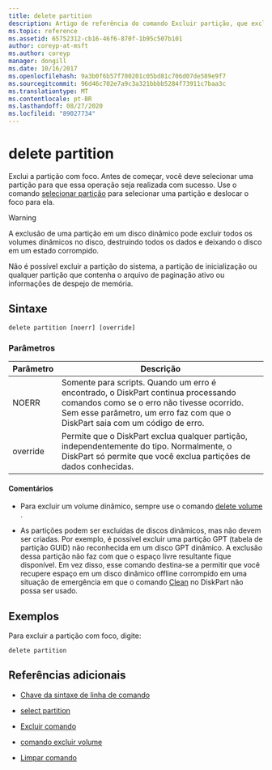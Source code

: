 ```yaml
---
title: delete partition
description: Artigo de referência do comando Excluir partição, que exclui a partição com foco.
ms.topic: reference
ms.assetid: 65752312-cb16-46f6-870f-1b95c507b101
author: coreyp-at-msft
ms.author: coreyp
manager: dongill
ms.date: 10/16/2017
ms.openlocfilehash: 9a3b0f6b57f700201c05bd81c706d07de589e9f7
ms.sourcegitcommit: 96d46c702e7a9c3a321bbbb5284f73911c7baa3c
ms.translationtype: MT
ms.contentlocale: pt-BR
ms.lasthandoff: 08/27/2020
ms.locfileid: "89027734"
---
```

# <a name="delete-partition"></a>delete partition

Exclui a partição com foco. Antes de começar, você deve selecionar uma partição para que essa operação seja realizada com sucesso. Use o comando [selecionar partição](select-partition.md) para selecionar uma partição e deslocar o foco para ela.

> [!WARNING]
> A exclusão de uma partição em um disco dinâmico pode excluir todos os volumes dinâmicos no disco, destruindo todos os dados e deixando o disco em um estado corrompido.
>
> Não é possível excluir a partição do sistema, a partição de inicialização ou qualquer partição que contenha o arquivo de paginação ativo ou informações de despejo de memória.

## <a name="syntax"></a>Sintaxe

```
delete partition [noerr] [override]
```

### <a name="parameters"></a>Parâmetros

| Parâmetro | Descrição |
| --------- | ----------- |
| NOERR | Somente para scripts. Quando um erro é encontrado, o DiskPart continua processando comandos como se o erro não tivesse ocorrido. Sem esse parâmetro, um erro faz com que o DiskPart saia com um código de erro. |
| override | Permite que o DiskPart exclua qualquer partição, independentemente do tipo. Normalmente, o DiskPart só permite que você exclua partições de dados conhecidas. |

#### <a name="remarks"></a>Comentários

- Para excluir um volume dinâmico, sempre use o comando [delete volume](delete-volume.md) .

- As partições podem ser excluídas de discos dinâmicos, mas não devem ser criadas. Por exemplo, é possível excluir uma partição GPT (tabela de partição GUID) não reconhecida em um disco GPT dinâmico. A exclusão dessa partição não faz com que o espaço livre resultante fique disponível. Em vez disso, esse comando destina-se a permitir que você recupere espaço em um disco dinâmico offline corrompido em uma situação de emergência em que o comando [Clean](clean.md) no DiskPart não possa ser usado.

## <a name="examples"></a>Exemplos

Para excluir a partição com foco, digite:

```
delete partition
```

## <a name="additional-references"></a>Referências adicionais

- [Chave da sintaxe de linha de comando](command-line-syntax-key.md)

- [select partition](select-partition.md)

- [Excluir comando](delete.md)

- [comando excluir volume](delete-volume.md)

- [Limpar comando](clean.md)
